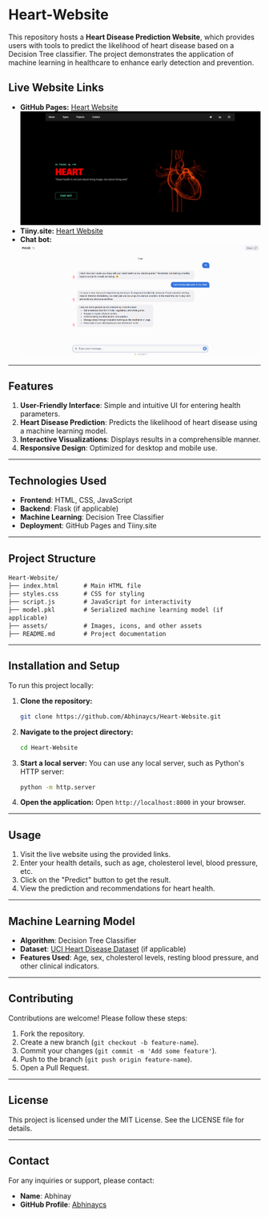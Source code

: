 # Heart-Website

This repository hosts a **Heart Disease Prediction Website**, which provides users with tools to predict the likelihood of heart disease based on a Decision Tree classifier. The project demonstrates the application of machine learning in healthcare to enhance early detection and prevention.

## Live Website Links
- **GitHub Pages:** [Heart Website](https://abhinaycs.github.io/Heart-Website/)
 ![image alt](https://github.com/Abhinaycs/Heart-Website/blob/64cd8d168a4ab78b88149efb34df57406f63f0a1/Screenshot%202024-12-12%20213025.png)
- **Tiiny.site:** [Heart Website](https://heart-website.tiiny.site/)
- **Chat bot:** ![image alt](https://github.com/Abhinaycs/Heart-Website/blob/11f66975ab99b4eadf63e8d886ebf3ffaaa1c1cf/Screenshot%202024-12-12%20213640.png)

---

## Features
1. **User-Friendly Interface**: Simple and intuitive UI for entering health parameters.
2. **Heart Disease Prediction**: Predicts the likelihood of heart disease using a machine learning model.
3. **Interactive Visualizations**: Displays results in a comprehensible manner.
4. **Responsive Design**: Optimized for desktop and mobile use.

---

## Technologies Used
- **Frontend**: HTML, CSS, JavaScript
- **Backend**: Flask (if applicable)
- **Machine Learning**: Decision Tree Classifier
- **Deployment**: GitHub Pages and Tiiny.site

---

## Project Structure
```
Heart-Website/
├── index.html       # Main HTML file
├── styles.css       # CSS for styling
├── script.js        # JavaScript for interactivity
├── model.pkl        # Serialized machine learning model (if applicable)
├── assets/          # Images, icons, and other assets
├── README.md        # Project documentation
```

---

## Installation and Setup
To run this project locally:

1. **Clone the repository:**
   ```bash
   git clone https://github.com/Abhinaycs/Heart-Website.git
   ```

2. **Navigate to the project directory:**
   ```bash
   cd Heart-Website
   ```

3. **Start a local server:**
   You can use any local server, such as Python's HTTP server:
   ```bash
   python -m http.server
   ```

4. **Open the application:**
   Open `http://localhost:8000` in your browser.

---

## Usage
1. Visit the live website using the provided links.
2. Enter your health details, such as age, cholesterol level, blood pressure, etc.
3. Click on the "Predict" button to get the result.
4. View the prediction and recommendations for heart health.

---

## Machine Learning Model
- **Algorithm**: Decision Tree Classifier
- **Dataset**: [UCI Heart Disease Dataset](https://archive.ics.uci.edu/ml/datasets/heart+Disease) (if applicable)
- **Features Used**: Age, sex, cholesterol levels, resting blood pressure, and other clinical indicators.

---

## Contributing
Contributions are welcome! Please follow these steps:
1. Fork the repository.
2. Create a new branch (`git checkout -b feature-name`).
3. Commit your changes (`git commit -m 'Add some feature'`).
4. Push to the branch (`git push origin feature-name`).
5. Open a Pull Request.

---

## License
This project is licensed under the MIT License. See the LICENSE file for details.

---

## Contact
For any inquiries or support, please contact:
- **Name**: Abhinay
- **GitHub Profile**: [Abhinaycs](https://github.com/Abhinaycs)

